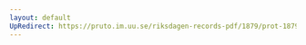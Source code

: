 ```yaml
---
layout: default
UpRedirect: https://pruto.im.uu.se/riksdagen-records-pdf/1879/prot-1879--ak--029/prot-1879--ak--029_006.pdf
---
```

